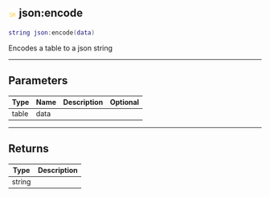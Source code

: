 ## ![shared](.gitbook/assets/shared.png) json:encode


```lua
string json:encode(data)
```

Encodes a table to a json string


------
## Parameters

| Type   | Name | Description              | Optional |
| ------ | ---- | ------------------------ | -------: |
| table | data |  |  |

------
## Returns

| Type | Description |
| ---- | ----------: |
| string |  |

